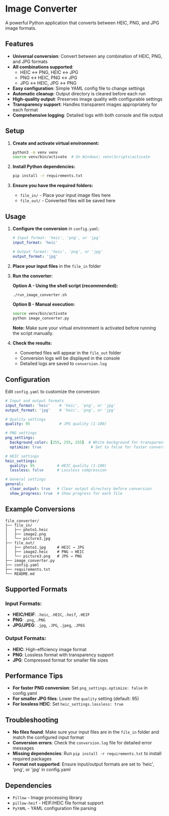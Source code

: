 # Image Converter

A powerful Python application that converts between HEIC, PNG, and JPG image formats.

## Features

- **Universal conversion**: Convert between any combination of HEIC, PNG, and JPG formats
- **All combinations supported**:
  - HEIC ↔ PNG, HEIC ↔ JPG
  - PNG ↔ HEIC, PNG ↔ JPG  
  - JPG ↔ HEIC, JPG ↔ PNG
- **Easy configuration**: Simple YAML config file to change settings
- **Automatic cleanup**: Output directory is cleared before each run
- **High-quality output**: Preserves image quality with configurable settings
- **Transparency support**: Handles transparent images appropriately for each format
- **Comprehensive logging**: Detailed logs with both console and file output

## Setup

1. **Create and activate virtual environment:**
   ```bash
   python3 -m venv venv
   source venv/bin/activate  # On Windows: venv\Scripts\activate
   ```

2. **Install Python dependencies:**
   ```bash
   pip install -r requirements.txt
   ```

3. **Ensure you have the required folders:**
   - `file_in/` - Place your input image files here
   - `file_out/` - Converted files will be saved here

## Usage

1. **Configure the conversion** in `config.yaml`:
   ```yaml
   # Input format: 'heic', 'png', or 'jpg'
   input_format: 'heic'
   
   # Output format: 'heic', 'png', or 'jpg'
   output_format: 'jpg'
   ```

2. **Place your input files** in the `file_in` folder

3. **Run the converter:**

   **Option A - Using the shell script (recommended):**
   ```bash
   ./run_image_converter.sh
   ```

   **Option B - Manual execution:**
   ```bash
   source venv/bin/activate
   python image_converter.py
   ```
   
   **Note:** Make sure your virtual environment is activated before running the script manually.

4. **Check the results:**
   - Converted files will appear in the `file_out` folder
   - Conversion logs will be displayed in the console
   - Detailed logs are saved to `conversion.log`

## Configuration

Edit `config.yaml` to customize the conversion:

```yaml
# Input and output formats
input_format: 'heic'    # 'heic', 'png', or 'jpg'
output_format: 'jpg'    # 'heic', 'png', or 'jpg'

# Quality settings
quality: 95             # JPG quality (1-100)

# PNG settings
png_settings:
  background_color: [255, 255, 255]  # White background for transparent images
  optimize: true                      # Set to false for faster conversion

# HEIC settings  
heic_settings:
  quality: 95          # HEIC quality (1-100)
  lossless: false      # Lossless compression

# General settings
general:
  clear_output: true   # Clear output directory before conversion
  show_progress: true  # Show progress for each file
```

## Example Conversions

```
file_converter/
├── file_in/
│   ├── photo1.heic
│   ├── image2.png
│   └── picture3.jpg
├── file_out/
│   ├── photo1.jpg     # HEIC → JPG
│   ├── image2.heic    # PNG → HEIC
│   └── picture3.png   # JPG → PNG
├── image_converter.py
├── config.yaml
├── requirements.txt
└── README.md
```

## Supported Formats

### Input Formats:
- **HEIC/HEIF**: `.heic`, `.HEIC`, `.heif`, `.HEIF`
- **PNG**: `.png`, `.PNG`
- **JPG/JPEG**: `.jpg`, `.JPG`, `.jpeg`, `.JPEG`

### Output Formats:
- **HEIC**: High-efficiency image format
- **PNG**: Lossless format with transparency support
- **JPG**: Compressed format for smaller file sizes

## Performance Tips

- **For faster PNG conversion**: Set `png_settings.optimize: false` in config.yaml
- **For smaller JPG files**: Lower the `quality` setting (default: 95)
- **For lossless HEIC**: Set `heic_settings.lossless: true`

## Troubleshooting

- **No files found**: Make sure your input files are in the `file_in` folder and match the configured input format
- **Conversion errors**: Check the `conversion.log` file for detailed error messages
- **Missing dependencies**: Run `pip install -r requirements.txt` to install required packages
- **Format not supported**: Ensure input/output formats are set to 'heic', 'png', or 'jpg' in config.yaml

## Dependencies

- `Pillow` - Image processing library
- `pillow-heif` - HEIF/HEIC file format support
- `PyYAML` - YAML configuration file parsing 